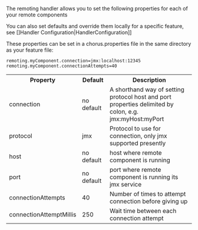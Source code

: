 The remoting handler allows you to set the following properties for each of your remote components

You can also set defaults and override them locally for a specific feature, see []Handler Configuration|HandlerConfiguration]]

These properties can be set in a chorus.properties file in the same directory as your feature file:

	remoting.myComponent.connection=jmx:localhost:12345
	remoting.myComponent.connectionAttempts=40

<table>
<tr>
	<th>Property</th><th>Default</th><th>Description</th>
</tr>
<tr>
	<td>connection</td>
	<td>no default</td>
	<td>A shorthand way of setting protocol host and port properties delimited by colon, e.g. jmx:myHost:myPort</td>
</tr>
<tr>
	<td>protocol</td>
	<td>jmx</td>
	<td>Protocol to use for connection, only jmx supported presently</td>
</tr>
<tr>
	<td>host</td>
	<td>no default</td>
	<td>host where remote component is running</td>
</tr>
<tr>
	<td>port</td>
	<td>no default</td>
	<td>port where remote component is running its jmx service</td>
</tr>
<tr>
	<td>connectionAttempts</td>
	<td>40</td>
	<td>Number of times to attempt connection before giving up</td>
</tr>
<tr>
	<td>connectionAttemptMillis</td>
	<td>250</td>
	<td>Wait time between each connection attempt</td>
</tr>
</table>
